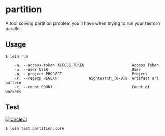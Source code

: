 # partition

A tool solving partition problem you'll have when trying to run your tests in parallel.

## Usage

```console
$ lein run

    -a, --access-token ACCESS_TOKEN                     Access Token
    -u, --user USER                                     User
    -p, --project PROJECT                               Project
    -r, --regexp REGEXP              nightwatch_[0-9]$  Artifact url pattern
    -c, --count COUNT                                   Count of workers
```

## Test

[![CircleCI](https://circleci.com/gh/honzabrecka/partition.svg?style=svg&circle-token=631ae11afa9d54f815793e072d27470912b4a61c)](https://circleci.com/gh/honzabrecka/partition)

```console
$ lein test partition.core
```
